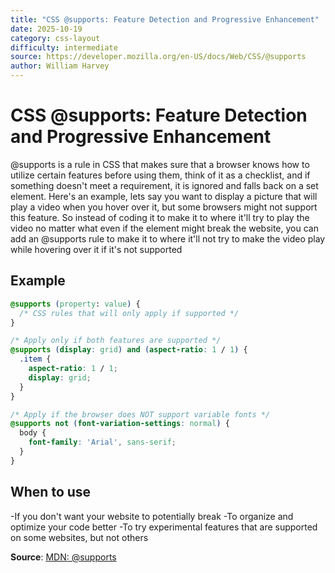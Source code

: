 ```yaml
---
title: "CSS @supports: Feature Detection and Progressive Enhancement"
date: 2025-10-19
category: css-layout
difficulty: intermediate
source: https://developer.mozilla.org/en-US/docs/Web/CSS/@supports
author: William Harvey
---
```


# CSS @supports: Feature Detection and Progressive Enhancement

@supports is a rule in CSS that makes sure that a browser knows how to utilize certain features before using them, think of it as a checklist, and if something doesn't meet a requirement, it is ignored and falls back on a set element. Here's an example, lets say you want to display a picture that will play a video when you hover over it, but some browsers might not support this feature. So instead of coding it to make it to where it'll try to play the video no matter what even if the element might break the website, you can add an @supports rule to make it to where it'll not try to make the video play while hovering over it if it's not supported

## Example
```css
@supports (property: value) {
  /* CSS rules that will only apply if supported */
}

/* Apply only if both features are supported */
@supports (display: grid) and (aspect-ratio: 1 / 1) {
  .item {
    aspect-ratio: 1 / 1;
    display: grid;
  }
}

/* Apply if the browser does NOT support variable fonts */
@supports not (font-variation-settings: normal) {
  body {
    font-family: 'Arial', sans-serif;
  }
}

```

## When to use
-If you don't want your website to potentially break
-To organize and optimize your code better
-To try experimental features that are supported on some websites, but not others


**Source**: [MDN: @supports](https://developer.mozilla.org/en-US/docs/Learn_web_development/Extensions/Testing/Feature_detection)
